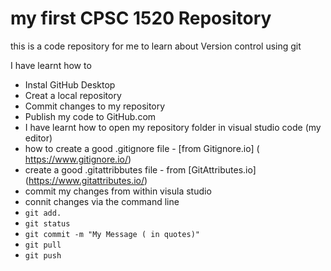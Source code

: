# my first CPSC 1520 Repository
 this is a  code repository for me to learn about Version control using git

 I have learnt how to 
 
 - Instal GitHub Desktop
 - Creat a local repository
 - Commit changes to my repository
 - Publish my code to GitHub.com
 - I have learnt how to open my repository folder in visual studio code (my editor)
 - how to create a good .gitignore file - [from Gitignore.io]
 ( https://www.gitignore.io/)
 - create a good .gitattribbutes file - from [GitAttributes.io]
 (https://www.gitattributes.io/)
 - commit my changes from within visula studio
 - connit changes via the command line
  - `git add.`
  - `git status`
  - `git commit -m "My Message ( in quotes)"`
  - `git pull`
  - `git push`
  
